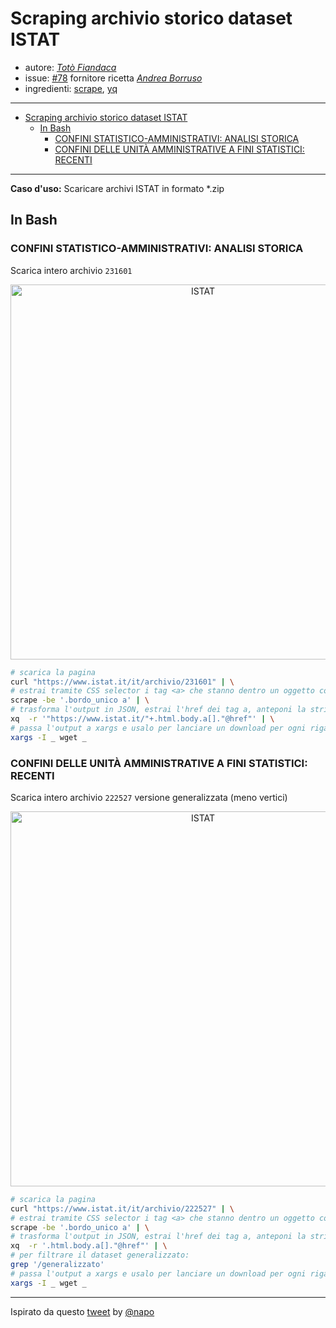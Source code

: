 # Scraping archivio storico dataset ISTAT

* autore: _[Totò Fiandaca](https://twitter.com/totofiandaca?lang=it)_
* issue: [#78](https://github.com/opendatasicilia/tansignari/issues/78) fornitore ricetta *[Andrea Borruso](https://twitter.com/aborruso?lang=it)*
* ingredienti: [scrape](https://github.com/aborruso/scrape-cli), [yq](https://github.com/kislyuk/yq)

---

<!-- TOC -->

- [Scraping archivio storico dataset ISTAT](#Scraping-archivio-storico-dataset-ISTAT)
  - [In Bash](#In-Bash)
    - [CONFINI STATISTICO-AMMINISTRATIVI: ANALISI STORICA](#CONFINI-STATISTICO-AMMINISTRATIVI-ANALISI-STORICA)
    - [CONFINI DELLE UNITÀ AMMINISTRATIVE A FINI STATISTICI: RECENTI](#CONFINI-DELLE-UNIT%C3%80-AMMINISTRATIVE-A-FINI-STATISTICI-RECENTI)

<!-- /TOC -->

---

**Caso d'uso:** Scaricare archivi ISTAT in formato *.zip

## In Bash

### CONFINI STATISTICO-AMMINISTRATIVI: ANALISI STORICA

Scarica intero archivio `231601`

<p align="center"> <a href="https://www.istat.it/it/archivio/231601" target="_blank"><img src="/imgs/istat_storico.png" width="600" title="ISTAT"></a>
</p>

```bash
# scarica la pagina
curl "https://www.istat.it/it/archivio/231601" | \
# estrai tramite CSS selector i tag <a> che stanno dentro un oggetto con classe "bordo_unico"
scrape -be '.bordo_unico a' | \
# trasforma l'output in JSON, estrai l'href dei tag a, anteponi la stringa per trasformarlo nell'URL di download
xq  -r '"https://www.istat.it/"+.html.body.a[]."@href"' | \
# passa l'output a xargs e usalo per lanciare un download per ogni riga di output
xargs -I _ wget _
```

### CONFINI DELLE UNITÀ AMMINISTRATIVE A FINI STATISTICI: RECENTI

Scarica intero archivio `222527` versione generalizzata (meno vertici)

<p align="center"> <a href="https://www.istat.it/it/archivio/222527" target="_blank"><img src="/imgs/istat_recente.png" width="600" title="ISTAT"></a>
</p>

```bash
# scarica la pagina
curl "https://www.istat.it/it/archivio/222527" | \
# estrai tramite CSS selector i tag <a> che stanno dentro un oggetto con classe "bordo_unico"
scrape -be '.bordo_unico a' | \
# trasforma l'output in JSON, estrai l'href dei tag a, anteponi la stringa per trasformarlo nell'URL di download
xq  -r '.html.body.a[]."@href"' | \
# per filtrare il dataset generalizzato:
grep '/generalizzato'
# passa l'output a xargs e usalo per lanciare un download per ogni riga di output
xargs -I _ wget _
```

---

Ispirato da questo [tweet](https://twitter.com/napo/status/1144583972422373377) by [@napo](https://twitter.com/napo)